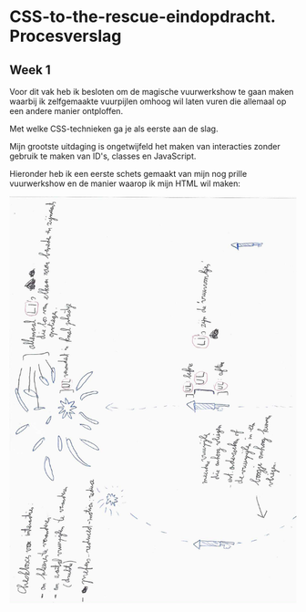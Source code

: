 # CSS-to-the-rescue-eindopdracht. Procesverslag

## Week 1

Voor dit vak heb ik besloten om de magische vuurwerkshow te gaan maken waarbij ik zelfgemaakte vuurpijlen omhoog wil laten vuren die allemaal op een andere manier ontploffen.


Met welke CSS-technieken ga je als eerste aan de slag.

Mijn grootste uitdaging is ongetwijfeld het maken van interacties zonder gebruik te maken van ID's, classes en JavaScript.

Hieronder heb ik een eerste schets gemaakt van mijn nog prille vuurwerkshow en de manier waarop ik mijn HTML wil maken:

![](Documentatie/Week_1/Eerste_schets.jpg)
